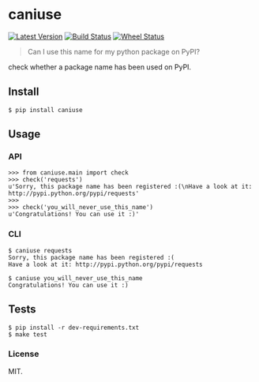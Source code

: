 # caniuse

[![Latest Version][1]][2]
[![Build Status][3]][4]
[![Wheel Status][5]][6]

> Can I use this name for my python package on PyPI?

check whether a package name has been used on PyPI.

## Install

    $ pip install caniuse

## Usage

### API

    >>> from caniuse.main import check
    >>> check('requests')
    u'Sorry, this package name has been registered :(\nHave a look at it: http://pypi.python.org/pypi/requests'
    >>>
    >>> check('you_will_never_use_this_name')
    u'Congratulations! You can use it :)'

### CLI

    $ caniuse requests
    Sorry, this package name has been registered :(
    Have a look at it: http://pypi.python.org/pypi/requests

    $ caniuse you_will_never_use_this_name
    Congratulations! You can use it :)

## Tests

    $ pip install -r dev-requirements.txt
    $ make test

### License

MIT.

[1]: http://img.shields.io/pypi/v/caniuse.svg
[2]: https://pypi.python.org/pypi/caniuse
[3]: https://travis-ci.org/lord63/caniuse.svg
[4]: https://travis-ci.org/lord63/caniuse
[5]: https://img.shields.io/badge/wheel-yes-blue.svg
[6]: https://img.shields.io/badge/wheel-yes-blue
